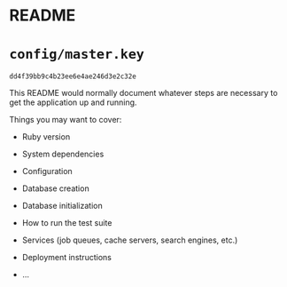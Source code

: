 # README

# `config/master.key`

`dd4f39bb9c4b23ee6e4ae246d3e2c32e`

This README would normally document whatever steps are necessary to get the
application up and running.

Things you may want to cover:

- Ruby version

- System dependencies

- Configuration

- Database creation

- Database initialization

- How to run the test suite

- Services (job queues, cache servers, search engines, etc.)

- Deployment instructions

- ...
